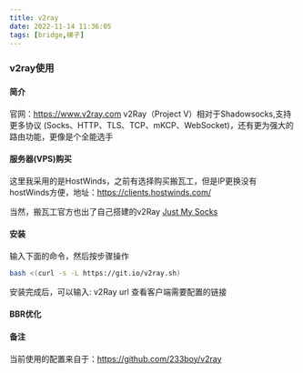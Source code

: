 ```yaml
---
title: v2ray
date: 2022-11-14 11:36:05
tags: [bridge,梯子]
---
```


### v2ray使用
#### 简介

官网：https://www.v2ray.com
v2Ray（Project V）相对于Shadowsocks,支持更多协议 (Socks、HTTP、TLS、TCP、mKCP、WebSocket)，还有更为强大的路由功能，更像是个全能选手

#### 服务器(VPS)购买

这里我采用的是HostWinds，之前有选择购买搬瓦工，但是IP更换没有hostWinds方便，地址：https://clients.hostwinds.com/

当然，搬瓦工官方也出了自己搭建的v2Ray [Just My Socks](https://bwgjms.com/post/how-to-buy-justmysocks/)

#### 安装

输入下面的命令，然后按步骤操作

``` bash
bash <(curl -s -L https://git.io/v2ray.sh)
```


安装完成后，可以输入: v2Ray url 查看客户端需要配置的链接

#### BBR优化

#### 备注

当前使用的配置来自于：https://github.com/233boy/v2ray